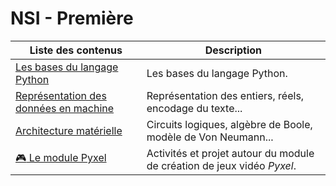 # NSI - Première

| Liste des contenus                           | Description                         |
| -------------------------------------------- | ----------------------------------- |
| [Les bases du langage Python](bases_python/index.md) | Les bases du langage Python. |
| [Représentation des données en machine](representation_donnees/index.md) | Représentation des entiers, réels, encodage du texte... |
| [Architecture matérielle](archi/index.md) | Circuits logiques, algèbre de Boole, modèle de Von Neumann... |
| [:video_game: Le module Pyxel](pyxel/index.md) | Activités et projet autour du module de création de jeux vidéo *Pyxel*. |